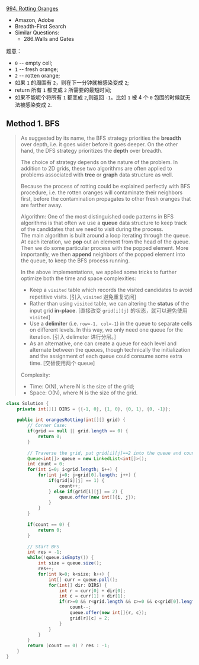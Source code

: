 [994. Rotting Oranges](https://leetcode.com/problems/rotting-oranges/)

* Amazon, Adobe
* Breadth-First Search
* Similar Questions:
    * 286.Walls and Gates
    
    
题意：
* `0` -- empty cell; 
* `1` -- fresh orange;
* `2` -- rotten orange;
* 如果 `1` 的周围有 `2`，则在下一分钟就被感染变成 `2`;
* return 所有 `1` 都变成 `2` 所需要的最短时间;
* 如果不能呢个将所有 `1` 都变成 `2`,则返回 `-1`。比如 `1` 被 4 个 `0` 包围的时候就无法被感染变成 `2`.

## Method 1. BFS
> As suggested by its name, the BFS strategy priorities the **breadth** over depth, i.e. it goes wider before it goes deeper.
> On the other hand, the DFS strategy prioritizes the **depth** over breadth.
>
> The choice of strategy depends on the nature of the problem.
> In addition to 2D grids, these two algorithms are often applied to problems associated with **tree** or **graph** data structure as well.
>
> Because the process of rotting could be explained perfectly with BFS procedure, i.e. the rotten oranges will contaminate their neighbors first,
> before the contamination propagates to other fresh oranges that are farther away.
>
> Algorithm:
> One of the most distinguished code patterns in BFS algorithms is that often we use a **queue** data structure to keep track of the candidates that we need to visit during the process.           
> The main algorithm is built around a loop iterating through the queue. At each iteration, we **pop** out an element from the head of the queue.
> Then we do some particular process with the popped element. 
> More importantly, we then **append** neighbors of the popped element into the queue, to keep the BFS process running.
> 
> In the above implementations, we applied some tricks to further optimize both the time and space complexities:
> * Keep a `visited` table which records the visited candidates to avoid repetitive visits. [引入 `visited` 避免重复访问]
> * Rather than using `visited` table, we can altering the **status** of the input grid **in-place**. [直接改变 `grid[i][j]` 的状态，就可以避免使用 `visited`]
> * Use a **delimiter** (i.e. `row=-1, col=-1`) in the queue to separate cells on different levels. In this way, we only need one queue for the iteration. [引入 delimeter 进行分层。]
> * As an alternative, one can create a queue for each level and alternate between the queues, though technically the initialization and the assignment of each queue could consume some extra time. [交替使用两个 queue]
>
> Complexity:
> * Time: O(N), where N is the size of the grid;
> * Space: O(N), where N is the size of the grid.
```java 
class Solution {
    private int[][] DIRS = {{-1, 0}, {1, 0}, {0, 1}, {0, -1}};
    
    public int orangesRotting(int[][] grid) {
        // Corner Case:
        if(grid == null || grid.length == 0) {
            return 0;
        }
        
        // Traverse the grid, put grid[i][j]==2 into the queue and count the number of 1
        Queue<int[]> queue = new LinkedList<int[]>();
        int count = 0;
        for(int i=0; i<grid.length; i++) {
            for(int j=0; j<grid[0].length; j++) {
                if(grid[i][j] == 1) {
                    count++;
                } else if(grid[i][j] == 2) {
                    queue.offer(new int[]{i, j});
                }
            }
        }
        
        if(count == 0) {
            return 0;
        }
        
        // Start BFS
        int res = -1;
        while(!queue.isEmpty()) {
            int size = queue.size();
            res++;
            for(int k=0; k<size; k++) {
                int[] curr = queue.poll();
                for(int[] dir: DIRS) {
                    int r = curr[0] + dir[0];
                    int c = curr[1] + dir[1];
                    if(r>=0 && r<grid.length && c>=0 && c<grid[0].length && grid[r][c]==1) {
                        count--;
                        queue.offer(new int[]{r, c});
                        grid[r][c] = 2;
                    }
                }
            }
        }
        return (count == 0) ? res : -1;
    }
}
```
    
    

    